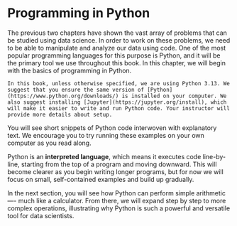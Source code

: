 Programming in Python
====================

The previous two chapters have shown the vast array of problems that can be studied using data science. In order to work on these problems, we need to be able to manipulate and analyze our data using code. One of the most popular programming languages for this purpose is Python, and it will be the primary tool we use throughout this book. In this chapter, we will begin with the basics of programming in Python.

```{note}
In this book, unless otherwise specified, we are using Python 3.13. We suggest that you ensure the same version of [Python](https://www.python.org/downloads/) is installed on your computer. We also suggest installing [Jupyter](https://jupyter.org/install), which will make it easier to write and run Python code. Your instructor will provide more details about setup.
```

You will see short snippets of Python code interwoven with explanatory text. We encourage you to try running these examples on your own computer as you read along.

Python is an **interpreted language**, which means it executes code line-by-line, starting from the top of a program and moving downward. This will become clearer as you begin writing longer programs, but for now we will focus on small, self-contained examples and build up gradually.

In the next section, you will see how Python can perform simple arithmetic —- much like a calculator. From there, we will expand step by step to more complex operations, illustrating why Python is such a powerful and versatile tool for data scientists.